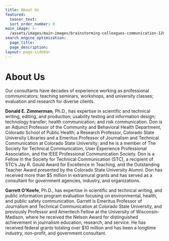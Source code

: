 ```yaml
---
title: About Us
featured:
  teaser_text: 
  sort_order_number: 0
main_image: >-
  /assets/images/main-images/brainstorming-colleagues-communication-1204649_Workshops_Seminars.jpg
search_engine_optimization:
  page_title:
  page_description:
layout: page-sidebar
---
```


# About Us

Our consultants have decades of experience working as professional communicators; teaching seminars, workshops, and university classes; evaluation and research for diverse clients.

**Donald E. Zimmerman**, Ph.D., has expertise in scientific and technical writing, editing, and production; usability testing and information design; technology transfer; health communication; and risk communication. Don is&nbsp; an Adjunct Professor of the Community and Behavioral Health Department, Colorado School of Public Health; a Research Professor, Colorado State University Libraries and a Emeritus Professor of Journalism and Technical Communication at Colorado State University; and he is a member of The Society for Technical Communication, User Experience Professional Association, and the IEEE Professional Communication Society. Don is a Fellow in the Society for Technical Communication (STC), a recipient of STC’s Jay R. Gould Award for Excellence in Teaching, and the Outstanding Teacher Award presented by the Colorado State University Alumni. Don has received more than $5 million in extramural grants and has served as a consultant for government agencies, industry, and organizations.

**Garrett O’Keefe**, Ph.D., has expertise in scientific and technical writing, and public information program evaluation focusing on environmental, health, and public safety communication. Garrett is Emeritus Professor of Journalism and Technical Communication at Colorado State University, and previously Professor and Ameritech Fellow at the University of Wisconsin- Madison, where he received the Nelson Award for distinguished achievement in journalism education, research, and service. He has received federal grants totaling over $10 million and has been a longtime industry, non-profit, and government consultant.<br>&nbsp;